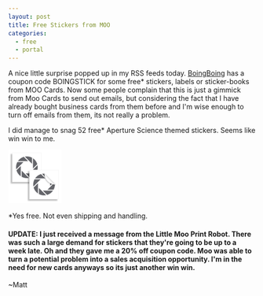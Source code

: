 ```yaml
---
layout: post
title: Free Stickers from MOO
categories:
  - free
  - portal
---
```

A nice little surprise popped up in my RSS feeds today.  [BoingBoing](http://www.boingboing.net/2011/07/01/giveaway-free-moo-ca.html) has a coupon code BOINGSTICK for some free* stickers, labels or sticker-books from MOO Cards. Now some people complain that this is just a gimmick from Moo Cards to send out emails, but considering the fact that I have already bought business cards from them before and I'm wise enough to turn off emails from them, its not really a problem.

I did manage to snag 52 free* Aperture Science themed stickers. Seems like win win to me.

![Apature Science Moo Stickers](/images/apature-science-moo-stickers.png)

\*Yes free. Not even shipping and handling.

#### UPDATE: I just received a message from the Little Moo Print Robot.  There was such a large demand for stickers that they're going to be up to a week late.  Oh and they gave me a 20% off coupon code.  Moo was able to turn a potential problem into a sales acquisition opportunity. I'm in the need for new cards anyways so its just another win win. ####

~Matt
